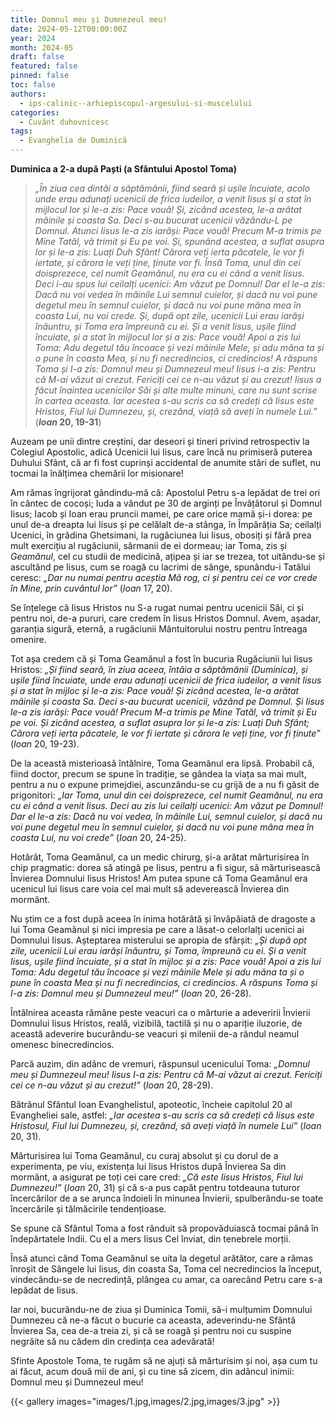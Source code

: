 ```yaml
---
title: Domnul meu și Dumnezeul meu!
date: 2024-05-12T00:00:00Z
year: 2024
month: 2024-05
draft: false
featured: false
pinned: false
toc: false
authors:
  - ips-calinic--arhiepiscopul-argesului-si-muscelului  
categories:
  - Cuvânt duhovnicesc
tags:
  - Evanghelia de Duminică
---
```

**Duminica a 2-a după Paști (a Sfântului Apostol Toma)**

> _„În ziua cea dintâi a săptămânii, fiind seară și ușile încuiate, acolo unde erau adunați ucenicii de frica iudeilor, a venit Iisus și a stat în mijlocul lor și le-a zis: Pace vouă! Și, zicând acestea, le-a arătat mâinile și coasta Sa. Deci s-au bucurat ucenicii văzându-L pe Domnul. Atunci Iisus le-a zis iarăși: Pace vouă! Precum M-a trimis pe Mine Tatăl, vă trimit și Eu pe voi. Și, spunând acestea, a suflat asupra lor și le-a zis: Luați Duh Sfânt! Cărora veți ierta păcatele, le vor fi iertate, și cărora le veți ține, ținute vor fi. Însă Toma, unul din cei doisprezece, cel numit Geamănul, nu era cu ei când a venit Iisus. Deci i-au spus lui ceilalți ucenici: Am văzut pe Domnul! Dar el le-a zis: Dacă nu voi vedea în mâinile Lui semnul cuielor, și dacă nu voi pune degetul meu în semnul cuielor, și dacă nu voi pune mâna mea în coasta Lui, nu voi crede. Și, după opt zile, ucenicii Lui erau iarăși înăuntru, și Toma era împreună cu ei. Și a venit Iisus, ușile fiind încuiate, și a stat în mijlocul lor și a zis: Pace vouă! Apoi a zis lui Toma: Adu degetul tău încoace și vezi mâinile Mele, și adu mâna ta și o pune în coasta Mea, și nu fi necredincios, ci credincios! A răspuns Toma și I-a zis: Domnul meu și Dumnezeul meu! Iisus i-a zis: Pentru că M-ai văzut ai crezut. Fericiți cei ce n-au văzut și au crezut! Iisus a făcut înaintea ucenicilor Săi și alte multe minuni, care nu sunt scrise în cartea aceasta. Iar acestea s-au scris ca să credeți că Iisus este Hristos, Fiul lui Dumnezeu, și, crezând, viață să aveți în numele Lui.”_ (**_Ioan_ 20, 19-31**)

Auzeam pe unii dintre creștini, dar deseori și tineri privind retrospectiv la Colegiul Apostolic, adică Ucenicii lui Iisus, care încă nu primiseră puterea Duhului Sfânt, că ar fi fost cuprinși accidental de anumite stări de suflet, nu tocmai la înălțimea chemării lor misionare!

Am rămas îngrijorat gândindu-mă că: Apostolul Petru s-a lepădat de trei ori în cântec de cocoși; Iuda a vândut pe 30 de arginți pe Învățătorul și Domnul Iisus; Iacob și Ioan erau pruncii mamei, pe care orice mamă și-i dorea: pe unul de-a dreapta lui Iisus și pe celălalt de-a stânga, în Împărăția Sa; ceilalți Ucenici, în grădina Ghetsimani, la rugăciunea lui Iisus, obosiți și fără prea mult exercițiu al rugăciunii, sărmanii de ei dormeau; iar Toma, zis și _Geamănul_, cel cu studii de medicină, ațipea și iar se trezea, tot uitându-se și ascultând pe Iisus, cum se roagă cu lacrimi de sânge, spunându-i Tatălui ceresc: _„Dar nu numai pentru aceștia Mă rog, ci și pentru cei ce vor crede în Mine, prin cuvântul lor”_ (_Ioan_ 17, 20).

Se înțelege că Iisus Hristos nu S-a rugat numai pentru ucenicii Săi, ci și pentru noi, de-a pururi, care credem în Iisus Hristos Domnul. Avem, așadar, garanția sigură, eternă, a rugăciunii Mântuitorului nostru pentru întreaga omenire.

Tot așa credem că și Toma Geamănul a fost în bucuria Rugăciunii lui Iisus Hristos: _„Și fiind seară, în ziua aceea, întâia a săptămânii (Duminica), și ușile fiind încuiate, unde erau adunați ucenicii de frica iudeilor, a venit Iisus și a stat în mijloc și le-a zis: Pace vouă! Și zicând acestea, le-a arătat mâinile și coasta Sa. Deci s-au bucurat ucenicii, văzând pe Domnul. Și Iisus le-a zis iarăși: Pace vouă! Precum M-a trimis pe Mine Tatăl, vă trimit și Eu pe voi. Și zicând acestea, a suflat asupra lor și le-a zis: Luați Duh Sfânt; Cărora veți ierta păcatele, le vor fi iertate și cărora le veți ține, vor fi ținute”_ (_Ioan_ 20, 19-23).

De la această misterioasă întâlnire, Toma Geamănul era lipsă. Probabil că, fiind doctor, precum se spune în tradiție, se gândea la viața sa mai mult, pentru a nu o expune primejdiei, ascunzându-se cu grijă de a nu fi găsit de prigonitori: _„Iar Toma, unul din cei doisprezece, cel numit Geamănul, nu era cu ei când a venit Iisus. Deci au zis lui ceilalți ucenici: Am văzut pe Domnul! Dar el le-a zis: Dacă nu voi vedea, în mâinile Lui, semnul cuielor, și dacă nu voi pune degetul meu în semnul cuielor, și dacă nu voi pune mâna mea în coasta Lui, nu voi crede”_ (_Ioan_ 20, 24-25).

Hotărât, Toma Geamănul, ca un medic chirurg, și-a arătat mărturisirea în chip pragmatic: dorea să atingă pe Iisus, pentru a fi sigur, să mărturisească Învierea Domnului Iisus Hristos! Am putea spune că Toma Geamănul era ucenicul lui Iisus care voia cel mai mult să adeverească Învierea din mormânt.

Nu știm ce a fost după aceea în inima hotărâtă și învăpăiată de dragoste a lui Toma Geamănul și nici impresia pe care a lăsat-o celorlalți ucenici ai Domnului Iisus. Așteptarea misterului se apropia de sfârșit: _„Și după opt zile, ucenicii Lui erau iarăși înăuntru, și Toma, împreună cu ei. Și a venit Iisus, ușile fiind încuiate, și a stat în mijloc și a zis: Pace vouă! Apoi a zis lui Toma: Adu degetul tău încoace și vezi mâinile Mele și adu mâna ta și o pune în coasta Mea și nu fi necredincios, ci credincios. A răspuns Toma și I-a zis: Domnul meu și Dumnezeul meu!”_ (_Ioan_ 20, 26-28).

Întâlnirea aceasta rămâne peste veacuri ca o mărturie a adeveririi Învierii Domnului Iisus Hristos, reală, vizibilă, tactilă și nu o apariție iluzorie, de această adeverire bucurându-se veacuri și milenii de-a rândul neamul omenesc binecredincios.

Parcă auzim, din adânc de vremuri, răspunsul ucenicului Toma: _„Domnul meu și Dumnezeul meu! Iisus I-a zis: Pentru că M-ai văzut ai crezut. Fericiți cei ce n-au văzut și au crezut!”_ (_Ioan_ 20, 28-29).

Bătrânul Sfântul Ioan Evanghelistul, apoteotic, încheie capitolul 20 al Evangheliei sale, astfel: _„Iar acestea s-au scris ca să credeți că Iisus este Hristosul, Fiul lui Dumnezeu, și, crezând, să aveți viață în numele Lui”_ (_Ioan_ 20, 31).

Mărturisirea lui Toma Geamănul, cu curaj absolut și cu dorul de a experimenta, pe viu, existența lui Iisus Hristos după Învierea Sa din mormânt, a asigurat pe toți cei care cred: _„Că este Iisus Hristos, Fiul lui Dumnezeu!”_ (_Ioan_ 20, 31) și că s-a pus capăt pentru totdeauna tuturor încercărilor de a se arunca îndoieli în minunea Învierii, spulberându-se toate încercările și tălmăcirile tendențioase.

Se spune că Sfântul Toma a fost rânduit să propovăduiască tocmai până în îndepărtatele Indii. Cu el a mers Iisus Cel înviat, din tenebrele morții.

Însă atunci când Toma Geamănul se uita la degetul arătător, care a rămas înroșit de Sângele lui Iisus, din coasta Sa, Toma cel necredincios la început, vindecându-se de necredință, plângea cu amar, ca oarecând Petru care s-a lepădat de Iisus.

Iar noi, bucurându-ne de ziua și Duminica Tomii, să-i mulțumim Domnului Dumnezeu că ne-a făcut o bucurie ca aceasta, adeverindu-ne Sfântă Învierea Sa, cea de-a treia zi, și că se roagă și pentru noi cu suspine negrăite să nu cădem din credința cea adevărată!

Sfinte Apostole Toma, te rugăm să ne ajuți să mărturisim și noi, așa cum tu ai făcut, acum două mii de ani, și cu tine să zicem, din adâncul inimii: Domnul meu și Dumnezeul meu!

{{< gallery images="images/1.jpg,images/2.jpg,images/3.jpg" >}}